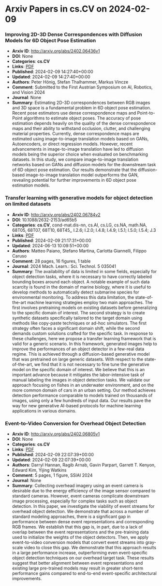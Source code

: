 # Arxiv Papers in cs.CV on 2024-02-09
### Improving 2D-3D Dense Correspondences with Diffusion Models for 6D Object Pose Estimation
- **Arxiv ID**: http://arxiv.org/abs/2402.06436v1
- **DOI**: None
- **Categories**: **cs.CV**
- **Links**: [PDF](http://arxiv.org/pdf/2402.06436v1)
- **Published**: 2024-02-09 14:27:40+00:00
- **Updated**: 2024-02-09 14:27:40+00:00
- **Authors**: Peter Hönig, Stefan Thalhammer, Markus Vincze
- **Comment**: Submitted to the First Austrian Symposium on AI, Robotics, and Vision
  2024
- **Journal**: None
- **Summary**: Estimating 2D-3D correspondences between RGB images and 3D space is a fundamental problem in 6D object pose estimation. Recent pose estimators use dense correspondence maps and Point-to-Point algorithms to estimate object poses. The accuracy of pose estimation depends heavily on the quality of the dense correspondence maps and their ability to withstand occlusion, clutter, and challenging material properties. Currently, dense correspondence maps are estimated using image-to-image translation models based on GANs, Autoencoders, or direct regression models. However, recent advancements in image-to-image translation have led to diffusion models being the superior choice when evaluated on benchmarking datasets. In this study, we compare image-to-image translation networks based on GANs and diffusion models for the downstream task of 6D object pose estimation. Our results demonstrate that the diffusion-based image-to-image translation model outperforms the GAN, revealing potential for further improvements in 6D object pose estimation models.



### Transfer learning with generative models for object detection on limited datasets
- **Arxiv ID**: http://arxiv.org/abs/2402.06784v2
- **DOI**: 10.1088/2632-2153/ad65b5
- **Categories**: **cs.CV**, cond-mat.dis-nn, cs.AI, cs.LG, cs.NA, math.NA, 68T05, 68T07, 68T10, 68T45,, I.2.6; I.2.0; I.4.8; I.4.9; I.5.1; I.5.0; I.5.4; J.3
- **Links**: [PDF](http://arxiv.org/pdf/2402.06784v2)
- **Published**: 2024-02-09 21:17:31+00:00
- **Updated**: 2024-06-13 10:09:51+00:00
- **Authors**: Matteo Paiano, Stefano Martina, Carlotta Giannelli, Filippo Caruso
- **Comment**: 28 pages, 16 figures, 1 table
- **Journal**: 2024 Mach. Learn.: Sci. Technol. 5 035041
- **Summary**: The availability of data is limited in some fields, especially for object detection tasks, where it is necessary to have correctly labeled bounding boxes around each object. A notable example of such data scarcity is found in the domain of marine biology, where it is useful to develop methods to automatically detect submarine species for environmental monitoring. To address this data limitation, the state-of-the-art machine learning strategies employ two main approaches. The first involves pretraining models on existing datasets before generalizing to the specific domain of interest. The second strategy is to create synthetic datasets specifically tailored to the target domain using methods like copy-paste techniques or ad-hoc simulators. The first strategy often faces a significant domain shift, while the second demands custom solutions crafted for the specific task. In response to these challenges, here we propose a transfer learning framework that is valid for a generic scenario. In this framework, generated images help to improve the performances of an object detector in a few-real data regime. This is achieved through a diffusion-based generative model that was pretrained on large generic datasets. With respect to the state-of-the-art, we find that it is not necessary to fine tune the generative model on the specific domain of interest. We believe that this is an important advance because it mitigates the labor-intensive task of manual labeling the images in object detection tasks. We validate our approach focusing on fishes in an underwater environment, and on the more common domain of cars in an urban setting. Our method achieves detection performance comparable to models trained on thousands of images, using only a few hundreds of input data. Our results pave the way for new generative AI-based protocols for machine learning applications in various domains.



### Event-to-Video Conversion for Overhead Object Detection
- **Arxiv ID**: http://arxiv.org/abs/2402.06805v1
- **DOI**: None
- **Categories**: **cs.CV**
- **Links**: [PDF](http://arxiv.org/pdf/2402.06805v1)
- **Published**: 2024-02-09 22:07:39+00:00
- **Updated**: 2024-02-09 22:07:39+00:00
- **Authors**: Darryl Hannan, Ragib Arnab, Gavin Parpart, Garrett T. Kenyon, Edward Kim, Yijing Watkins
- **Comment**: 5 pages, 1 figure, SSIAI 2024
- **Journal**: None
- **Summary**: Collecting overhead imagery using an event camera is desirable due to the energy efficiency of the image sensor compared to standard cameras. However, event cameras complicate downstream image processing, especially for complex tasks such as object detection. In this paper, we investigate the viability of event streams for overhead object detection. We demonstrate that across a number of standard modeling approaches, there is a significant gap in performance between dense event representations and corresponding RGB frames. We establish that this gap is, in part, due to a lack of overlap between the event representations and the pre-training data used to initialize the weights of the object detectors. Then, we apply event-to-video conversion models that convert event streams into gray-scale video to close this gap. We demonstrate that this approach results in a large performance increase, outperforming even event-specific object detection techniques on our overhead target task. These results suggest that better alignment between event representations and existing large pre-trained models may result in greater short-term performance gains compared to end-to-end event-specific architectural improvements.



